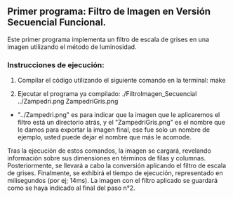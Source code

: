 ## Primer programa: Filtro de Imagen en Versión Secuencial Funcional.
Este primer programa implementa un filtro de escala de grises en una imagen utilizando el método de luminosidad. 

### Instrucciones de ejecución:
1. Compilar el código utilizando el siguiente comando en la terminal: make

2. Ejecutar el programa ya compilado: 
./FiltroImagen_Secuencial ../Zampedri.png ZampedriGris.png

- "../Zampedri.png" es para indicar que la imagen que le aplicaremos el filtro está un directorio atrás, y el "ZampedriGris.png" es el nombre que le damos para exportar la imagen final, ese fue solo un nombre de ejemplo, usted puede dejar el nombre que más le acomode. 

Tras la ejecución de estos comandos, la imagen se cargará, revelando información sobre sus dimensiones en términos de filas y columnas. Posteriormente, se llevará a cabo la conversión aplicando el filtro de escala de grises. Finalmente, se exhibirá el tiempo de ejecución, representado en milisegundos (por ej; 14ms).
La imagen con el filtro aplicado se guardará como se haya indicado al final del paso n°2.

